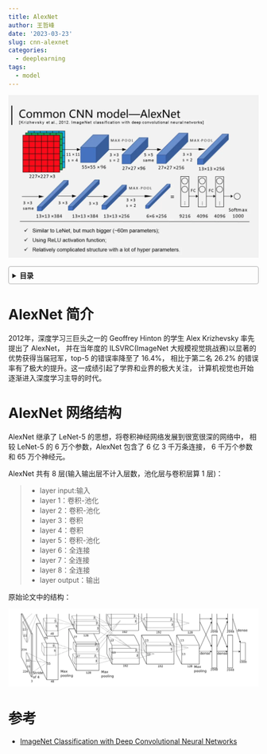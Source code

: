 ```yaml
---
title: AlexNet
author: 王哲峰
date: '2023-03-23'
slug: cnn-alexnet
categories:
  - deeplearning
tags:
  - model
---
```


![img](images/alexnet-slide.png)

<style>
details {
    border: 1px solid #aaa;
    border-radius: 4px;
    padding: .5em .5em 0;
}
summary {
    font-weight: bold;
    margin: -.5em -.5em 0;
    padding: .5em;
}
details[open] {
    padding: .5em;
}
details[open] summary {
    border-bottom: 1px solid #aaa;
    margin-bottom: .5em;
}
img {
    pointer-events: none;
}
</style>

<details><summary>目录</summary><p>

- [AlexNet 简介](#alexnet-简介)
- [AlexNet 网络结构](#alexnet-网络结构)
- [参考](#参考)
</p></details><p></p>

# AlexNet 简介

2012年，深度学习三巨头之一的 Geoffrey Hinton 的学生 Alex Krizhevsky 率先提出了 AlexNet，
并在当年度的 ILSVRC(ImageNet 大规模视觉挑战赛)以显著的优势获得当届冠军，top-5 的错误率降至了 16.4%，
相比于第二名 26.2% 的错误率有了极大的提升。这一成绩引起了学界和业界的极大关注，
计算机视觉也开始逐渐进入深度学习主导的时代。

# AlexNet 网络结构

AlexNet 继承了 LeNet-5 的思想，将卷积神经网络发展到很宽很深的网络中，
相较 LeNet-5 的 6 万个参数，AlexNet 包含了 6 亿 3 千万条连接，
6 千万个参数和 65 万个神经元。

AlexNet 共有 8 层(输入输出层不计入层数，池化层与卷积层算 1 层)：

> * layer input:输入 
> * layer 1：卷积-池化 
> * layer 2：卷积-池化
> * layer 3：卷积
> * layer 4：卷积
> * layer 5：卷积-池化
> * layer 6：全连接
> * layer 7：全连接
> * layer 8：全连接
> * layer output：输出

原始论文中的结构：

![img](images/alexnet.png)






# 参考

* [ImageNet Classification with Deep Convolutional Neural Networks](https://proceedings.neurips.cc/paper/2012/file/c399862d3b9d6b76c8436e924a68c45b-Paper.pdf?ref=blog.paperspace.com)